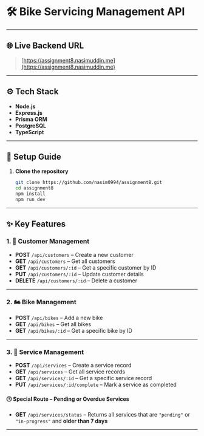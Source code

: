 # 🛠️ Bike Servicing Management API

---

## 🌐 Live Backend URL

> [https://assignment8.nasimuddin.me](https://assignment8.nasimuddin.me)

---

## ⚙️ Tech Stack

- **Node.js**
- **Express.js**
- **Prisma ORM**
- **PostgreSQL**
- **TypeScript**

---

## 🚀 Setup Guide

1. **Clone the repository**
   ```bash
   git clone https://github.com/nasim0994/assignment8.git
   cd assignment8
   npm install
   npm run dev
   ```

---

## ✨ Key Features

### 1. 👤 Customer Management

- **POST** `/api/customers` – Create a new customer
- **GET** `/api/customers` – Get all customers
- **GET** `/api/customers/:id` – Get a specific customer by ID
- **PUT** `/api/customers/:id` – Update customer details
- **DELETE** `/api/customers/:id` – Delete a customer

---

### 2. 🏍️ Bike Management

- **POST** `/api/bikes` – Add a new bike
- **GET** `/api/bikes` – Get all bikes
- **GET** `/api/bikes/:id` – Get a specific bike by ID

---

### 3. 🔧 Service Management

- **POST** `/api/services` – Create a service record
- **GET** `/api/services` – Get all service records
- **GET** `/api/services/:id` – Get a specific service record
- **PUT** `/api/services/:id/complete` – Mark a service as completed

#### 🕒 Special Route – Pending or Overdue Services

- **GET** `/api/services/status` – Returns all services that are `"pending"` or `"in-progress"` and **older than 7 days**

---
